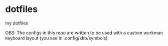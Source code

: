 # dotfiles

my dotfiles 

OBS: The configs in this repo are written to be used with a custom workman keyboard layout (you see in .config/xkb/symbols)
